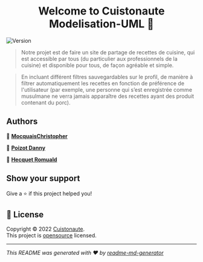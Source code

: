 <h1 align="center">Welcome to Cuistonaute Modelisation-UML 👋</h1>

<p>
  <img alt="Version" src="https://img.shields.io/badge/version-1.0.0-blue.svg?cacheSeconds=2592000" />
</p>

> Notre projet est de faire un site de partage de recettes de cuisine, qui est accessible par tous (du particulier aux professionnels de la cuisine) et disponible pour tous, de façon agréable et simple.

> En incluant différent filtres sauvegardables sur le profil, de manière à filtrer automatiquement les recettes en fonction de préférence de l'utilisateur (par exemple, une personne qui s’est enregistrée comme musulmane ne verra jamais apparaître des recettes ayant des produit contenant du porc).



## Authors

👤 [**MocquaisChristopher**](https://github.com/mocquaischristopher) 

👤 [**Poizot Danny**](https://github.com/DannyPoizot)

👤 [**Hecquet Romuald**](https://github.com/aerobi93)

## Show your support

Give a ⭐️ if this project helped you!

## 📝 License

Copyright © 2022 [Cuistonaute](https://github.com/https:\/\/github.com\/Cuistonaute\/Cuistonaute\/tree\/main).<br />
This project is [opensource](OpenSource) licensed.

***
_This README was generated with ❤️ by [readme-md-generator](https://github.com/kefranabg/readme-md-generator)_
